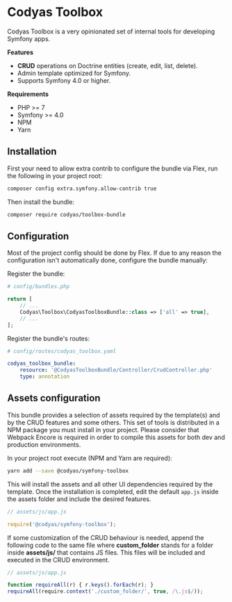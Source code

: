 Codyas Toolbox
==============

Codyas Toolbox is a very opinionated set of internal tools for developing Symfony apps.

**Features**

  * **CRUD** operations on Doctrine entities (create, edit, list, delete).
  * Admin template optimized for Symfony. 
  * Supports Symfony 4.0 or higher.
 
**Requirements**
  * PHP >= 7
  * Symfony >= 4.0
  * NPM
  * Yarn

Installation
------------
First your need to allow extra contrib to configure the bundle via Flex, run the following in your project root:

``` bash 
composer config extra.symfony.allow-contrib true
```
Then install the bundle: 

``` bash
composer require codyas/toolbox-bundle
```

Configuration
-------------
Most of the project config should be done by Flex. If due to any reason the configuration isn't automatically done, configure the bundle manually:

Register the bundle:

```php
# config/bundles.php

return [
    // ...
    Codyas\Toolbox\CodyasToolboxBundle::class => ['all' => true],
    // ...
];
```
Register the bundle's routes:

```yaml
# config/routes/codyas_toolbox.yaml

codyas_toolbox_bundle:
    resource: '@CodyasToolboxBundle/Controller/CrudController.php'
    type: annotation
```

Assets configuration
--------------------
This bundle provides a selection of assets required by the template(s) and by the CRUD features and some others.
This set of tools is distributed in a NPM package you must install in your project. Please consider that Webpack Encore
is required in order to compile this assets for both dev and production environments.

In your project root execute (NPM and Yarn are required):

```bash
yarn add --save @codyas/symfony-toolbox
```

This will install the assets and all other UI dependencies required by the template. Once the installation
is completed, edit the default `app.js` inside the assets folder and include the desired features.

```javascript
// assets/js/app.js

require('@codyas/symfony-toolbox');
``` 

If some customization of the CRUD behaviour is needed, append the following code to the same file
where **custom_folder** stands for a folder inside **assets/js/** that contains JS files. This files
will be included and executed in the CRUD environment.

```javascript
// assets/js/app.js

function requireAll(r) { r.keys().forEach(r); }
requireAll(require.context('./custom_folder/', true, /\.js$/));
```